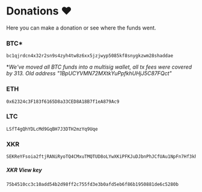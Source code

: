 # Donations ❤️

Here you can make a donation or see where the funds went.

### BTC*

```
bc1qjrdcn4x32r2sn9s4zyh4tw8z6xx5jzjwyp5085kf8snygkzwm28shaddae
```

**We've moved all BTC funds into a multisig wallet, all tx fees were covered by 313.
Old address "1BpUCYVMN72MXtkYuPpfkhUHjJ5C87FQct"*

### ETH  

```
0x62324c3F183f6165D8a33CED8A18B7f1eA879Ac9
```

### LTC  

```
LSfT4gQhYDLcMd9GqBH7J3DTH2mzYq9Uqe
```

### XKR  

```
SEKReYFsoia2ftjRANiRyoTQ4CMxuTMQTUD8oLYwXKiPFKJuDJbnPhJCfUAu1NpFn7Hf3khtfEE7wXQ1JAnJVPfSff9WfueaduZ
```

##### XKR View key 

```
75b4510cc3c10add54b2d98ff2c755fd3e3b0afd5eb6f86b1950881de6c5280b
```

